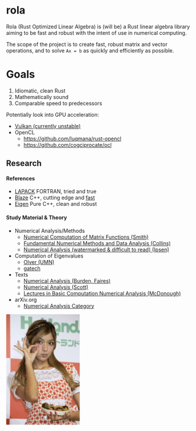 # rola

Rola (Rust Optimized Linear Algebra) is (will be) a Rust linear algebra
library aiming to be fast and robust with the intent of use in numerical
computing.

The scope of the project is to create fast, robust matrix and vector
operations, and to solve ``Ax = b`` as quickly and efficiently as possible.

# Goals

1. Idiomatic, clean Rust
2. Mathematically sound
3. Comparable speed to predecessors

Potentially look into GPU acceleration:
* [Vulkan (currently unstable)](https://github.com/tomaka/vulkano)
* OpenCL
  * https://github.com/luqmana/rust-opencl
  * https://github.com/cogciprocate/ocl

Research
--------

#### References
* [LAPACK](https://github.com/reference-lapack/lapack) FORTRAN, tried and true
* [Blaze](https://bitbucket.org/blaze-lib/blaze) C++, cutting edge and [fast](https://bitbucket.org/blaze-lib/blaze/wiki/Benchmarks)
* [Eigen](https://bitbucket.org/eigen/eigen) Pure C++, clean and robust

#### Study Material & Theory
* Numerical Analysis/Methods
  * [Numerical Computation of Matrix Functions (Smith)](http://www.maths.manchester.ac.uk/~higham/links/theses/smith02.pdf)
  * [Fundamental Numerical Methods and Data Analysis (Collins)](http://ads.harvard.edu/books/1990fnmd.book)
  * [Numerical Analysis (watermarked & difficult to read) (Ipsen)](http://www4.ncsu.edu/~ipsen/ps/OT113_Ipsen.pdf)
* Computation of Eigenvalues
  * [Olver (UMN)](http://www-users.math.umn.edu/~olver/num_/lnqr.pdf)
  * [gatech](https://www-old.math.gatech.edu/academic/courses/core/math2601/Web-notes/5num.pdf)
* Texts
  * [Numerical Analysis (Burden, Faires)](http://ins.sjtu.edu.cn/people/mtang/textbook.pdf)
  * [Numerical Analysis (Scott)](http://people.cs.uchicago.edu/~ridg/newna/nalrs.pdf)
  * [Lectures in Basic Computation Numerical Analysis (McDonough)](http://www.engr.uky.edu/~acfd/egr537-lctrs.pdf)
* arXiv.org
  * [Numerical Analysis Category](https://arxiv.org/list/math.NA/recent)

<p align-"center">
    <img src="info/rola.png">
</p>
